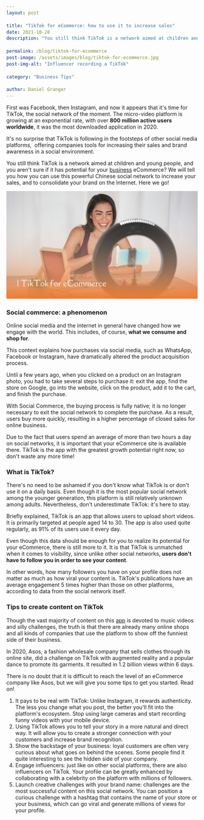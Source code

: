 ```yaml
---
layout: post

title: "TikTok for eCommerce: how to use it to increase sales"
date: 2021-10-28
description: "You still think TikTok is a network aimed at children and young people, and you aren't sure if it has potential for your business eCommerce? We will tell you how you can use this powerful Chinese social network to increase your sales, and to consolidate your brand on the Internet. Here we go!"

permalink: /blog/tiktok-for-ecommerce
post-image: /assets/images/blog/tiktok-for-ecommerce.jpg
post-img-alt: "Influencer recording a TikTok"

category: "Business Tips"

author: Daniel Granger
---
```



First was Facebook, then Instagram, and now it appears that it's time for TikTok, the social network of the moment. The micro-video platform is growing at an exponential rate, with over **800 million active users worldwide**, it was the most downloaded application in 2020.

It's no surprise that TikTok is following in the footsteps of other social media platforms,  offering companies tools for increasing their sales and brand awareness in a social environment.

You still think TikTok is a network aimed at children and young people, and you aren't sure if it has potential for your [business](https://polax.co.uk/blog/why-you-need-a-website-for-your-business) eCommerce? We will tell you how you can use this powerful Chinese social network to increase your sales, and to consolidate your brand on the Internet. Here we go!

![Influencer recording a TikTok](/assets/images/blog/tiktok-for-ecommerce.jpg)

### **Social commerce: a phenomenon**

Online social media and the internet in general have changed how we engage with the world. This includes, of course, **what we consume and shop for**.

This context explains how purchases via social media, such as WhatsApp, Facebook or Instagram, have dramatically altered the product acquisition process.

Until a few years ago, when you clicked on a product on an Instagram photo, you had to take several steps to purchase it: exit the app, find the store on Google, go into the website, click on the product, add it to the cart, and finish the purchase.

With Social Commerce, the buying process is fully native; it is no longer necessary to exit the social network to complete the purchase. As a result, users buy more quickly, resulting in a higher percentage of closed sales for online business.

Due to the fact that users spend an average of more than two hours a day on social networks, it is important that your eCommerce site is available there. TikTok is the app with the greatest growth potential right now, so don't waste any more time!

### **What is TikTok?**

There's no need to be ashamed if you don't know what TikTok is or don't use it on a daily basis. Even though it is the most popular social network among the younger generation, this platform is still relatively unknown among adults. Nevertheless, don't underestimate TikTok: it's here to stay.

Briefly explained, TikTok is an app that allows users to upload short videos. It is primarily targeted at people aged 14 to 30. The app is also used quite regularly, as 91% of its users use it every day.

Even though this data should be enough for you to realize its potential for your eCommerce, there is still more to it. It is that TikTok is unmatched when it comes to visibility, since unlike other social networks, **users don't have to follow you in order to see your content**.

In other words, how many followers you have on your profile does not matter as much as how viral your content is. TikTok's publications have an average engagement 5 times higher than those on other platforms, according to data from the social network itself.

### **Tips to create content on TikTok**

Though the vast majority of content on this [app](https://polax.co.uk/blog/apps-every-business-needs) is devoted to music videos and silly challenges, the truth is that there are already many online shops and all kinds of companies that use the platform to show off the funniest side of their business.

In 2020, Asos, a fashion wholesale company that sells clothes through its online site, did a challenge on TikTok with augmented reality and a popular dance to promote its garments. It resulted in 1.2 billion views within 6 days.

There is no doubt that it is difficult to reach the level of an eCommerce company like Asos, but we will give you some tips to get you started. Read on!

1. It pays to be real with TikTok: Unlike Instagram, it rewards authenticity. The less you change what you post, the better you'll fit into the platform's ecosystem. Stop using large cameras and start recording funny videos with your mobile device.
2. Using TikTok allows you to tell your story in a more natural and direct way. It will allow you to create a stronger connection with your customers and increase brand recognition.
3. Show the backstage of your business: loyal customers are often very curious about what goes on behind the scenes. Some people find it quite interesting to see the hidden side of your company.
4. Engage influencers: just like on other social platforms, there are also influencers on TikTok. Your profile can be greatly enhanced by collaborating with a celebrity on the platform with millions of followers.
5. Launch creative challenges with your brand name: challenges are the most successful content on this social network. You can position a curious challenge with a hashtag that contains the name of your store or your business, which can go viral and generate millions of views for your profile.